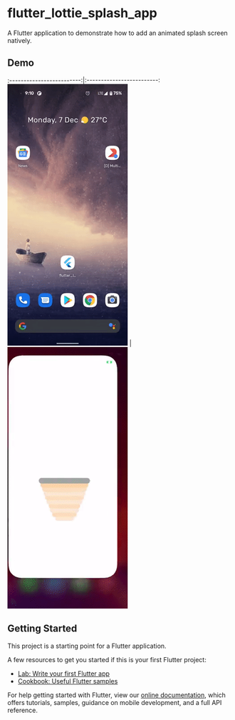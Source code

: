 # flutter_lottie_splash_app

A Flutter application to demonstrate how to add an animated splash screen natively.

## Demo

:-------------------------:|:-------------------------:
![android](/demo/android.gif)    |  ![ios](/demo/ios.gif)


## Getting Started

This project is a starting point for a Flutter application.

A few resources to get you started if this is your first Flutter project:

- [Lab: Write your first Flutter app](https://flutter.dev/docs/get-started/codelab)
- [Cookbook: Useful Flutter samples](https://flutter.dev/docs/cookbook)

For help getting started with Flutter, view our
[online documentation](https://flutter.dev/docs), which offers tutorials,
samples, guidance on mobile development, and a full API reference.
